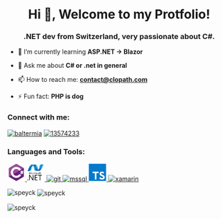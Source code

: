 <h1 align="center">Hi 👋, Welcome to my Protfolio!</h1>
<h3 align="center">.NET dev from Switzerland, very passionate about C#.</h3>

- 🌱 I’m currently learning **ASP.NET -> Blazor**

- 💬 Ask me about **C# or .net in general**

- 📫 How to reach me: **contact@clopath.com**

- ⚡ Fun fact: **PHP is dog**

<h3 align="left">Connect with me:</h3>
<p align="left">
<a href="https://dev.to/baltermia" target="blank"><img align="center" src="https://raw.githubusercontent.com/rahuldkjain/github-profile-readme-generator/master/src/images/icons/Social/devto.svg" alt="baltermia" height="30" width="40" /></a>
<a href="https://stackoverflow.com/users/13574233" target="blank"><img align="center" src="https://raw.githubusercontent.com/rahuldkjain/github-profile-readme-generator/master/src/images/icons/Social/stack-overflow.svg" alt="13574233" height="30" width="40" /></a>
</p>

<h3 align="left">Languages and Tools:</h3>
<p align="left"> <a href="https://www.w3schools.com/cs/" target="_blank" rel="noreferrer"> <img src="https://raw.githubusercontent.com/devicons/devicon/master/icons/csharp/csharp-original.svg" alt="csharp" width="40" height="40"/> </a> <a href="https://dotnet.microsoft.com/" target="_blank" rel="noreferrer"> <img src="https://raw.githubusercontent.com/devicons/devicon/master/icons/dot-net/dot-net-original-wordmark.svg" alt="dotnet" width="40" height="40"/> </a> <a href="https://git-scm.com/" target="_blank" rel="noreferrer"> <img src="https://www.vectorlogo.zone/logos/git-scm/git-scm-icon.svg" alt="git" width="40" height="40"/> </a> <a href="https://www.microsoft.com/en-us/sql-server" target="_blank" rel="noreferrer"> <img src="https://www.svgrepo.com/show/303229/microsoft-sql-server-logo.svg" alt="mssql" width="40" height="40"/> </a> <a href="https://www.typescriptlang.org/" target="_blank" rel="noreferrer"> <img src="https://raw.githubusercontent.com/devicons/devicon/master/icons/typescript/typescript-original.svg" alt="typescript" width="40" height="40"/> </a> <a href="https://dotnet.microsoft.com/apps/xamarin" target="_blank" rel="noreferrer"> <img src="https://raw.githubusercontent.com/detain/svg-logos/780f25886640cef088af994181646db2f6b1a3f8/svg/xamarin.svg" alt="xamarin" width="40" height="40"/> </a> </p>

<p><img align="left" src="https://github-readme-stats.vercel.app/api/top-langs?username=speyck&show_icons=true&locale=en&layout=compact" alt="speyck" /></p>

<p>&nbsp;<img align="center" src="https://github-readme-stats.vercel.app/api?username=speyck&show_icons=true&locale=en" alt="speyck" /></p>

<p><img align="center" src="https://github-readme-streak-stats.herokuapp.com/?user=speyck&" alt="speyck" /></p>
